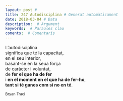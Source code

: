 ```yaml
---
layout: post #
title: 247 Autodisciplina # Generat automàticament
date: 2018-03-04 # Data
description:  # Argument
keywords:  # Paraules clau
coments:  # Comentaris
---
```


L’autodisciplina <br />
significa que té la capacitat, <br />
en el seu interior,  <br />
basant-se en la seua força  <br />
de caràcter i voluntat,  <br />
de **fer el que ha de fer**  <br />
i **en el moment en el que ha de fer-ho**,  <br />
**tant si té ganes com si no en té**. <br />

<small>Bryan Traci</small>
